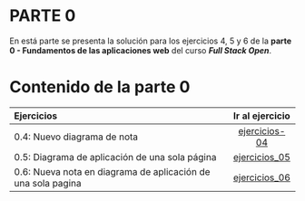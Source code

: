 # PARTE 0

En está parte se presenta la solución para los ejercicios 4, 5 y 6 de la **parte 0 - Fundamentos de las aplicaciones web** del curso **_Full Stack Open_**.

# Contenido de la parte 0

| Ejercicios                                                   |                   Ir al ejercicio                   |
| :----------------------------------------------------------- | :-------------------------------------------------: |
| 0.4: Nuevo diagrama de nota                                  |   [ejercicios-04](./04_Nuevo_diagrama_de_nota.md)   |
| 0.5: Diagrama de aplicación de una sola página               |      [ejercicios_05](./05_Diagrama_de_SPA.md)       |
| 0.6: Nueva nota en diagrama de aplicación de una sola pagina | [ejercicios_06](./06_Nueva_nota_en_diagrama_SPA.md) |
